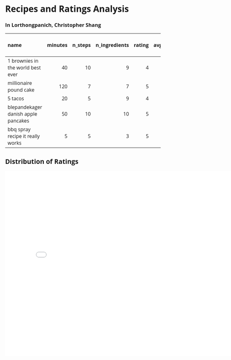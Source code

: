 # Recipes and Ratings Analysis

### In Lorthongpanich, Christopher Shang

| name                                    |   minutes |   n_steps |   n_ingredients |   rating |   avg_rating |   calories |   total fat (PDV) |   sugar (PDV) |   sodium (PDV) |   protein (PDV) |   saturated fat (PDV) |   carbohydrates (PDV) | meal      |
|:----------------------------------------|----------:|----------:|----------------:|---------:|-------------:|-----------:|------------------:|--------------:|---------------:|----------------:|----------------------:|----------------------:|:----------|
| 1 brownies in the world    best ever    |        40 |        10 |               9 |        4 |         4    |      138.4 |                10 |            50 |              3 |               3 |                    19 |                     6 | lunch     |
| millionaire pound cake                  |       120 |         7 |               7 |        5 |         5    |      878.3 |                63 |           326 |             13 |              20 |                   123 |                    39 | dinner    |
| 5 tacos                                 |        20 |         5 |               9 |        4 |         4    |      249.4 |                26 |             4 |              6 |              39 |                    39 |                     0 | dinner    |
| blepandekager   danish   apple pancakes |        50 |        10 |              10 |        5 |         5    |      358.2 |                30 |            62 |             14 |              19 |                    54 |                    12 | breakfast |
| bbq spray recipe    it really works     |         5 |         5 |               3 |        5 |         4.75 |       47.2 |                 0 |             2 |              0 |               0 |                     0 |                     0 | breakfast |

## Distribution of Ratings
<style>
    @import url('https://fonts.googleapis.com/css2?family=Open+Sans:wght@400;700&display=swap');
    body {
        font-family: 'Open Sans', sans-serif;
    }
</style>

<iframe
  src="assets/indiv-rating-bar.html"
  width="800"
  height="600"
  frameborder="0"
></iframe>